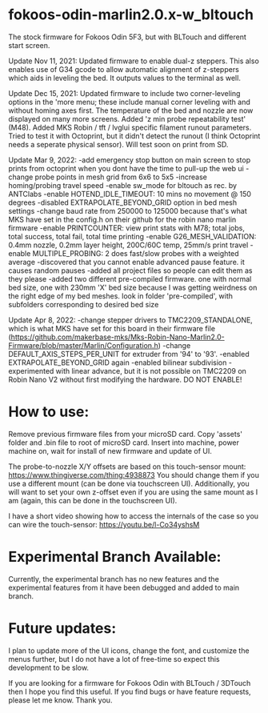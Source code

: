 # fokoos-odin-marlin2.0.x-w_bltouch
The stock firmware for Fokoos Odin 5F3, but with BLTouch and different start screen.

Update Nov 11, 2021:  Updated firmware to enable dual-z steppers.  This also enables use of G34 gcode to allow automatic alignment of z-steppers which aids in leveling the bed.  It outputs values to the terminal as well.

Update Dec 15, 2021:  Updated firmware to include two corner-leveling options in the 'more menu; these include manual corner leveling with and without homing axes first.  The temperature of the bed and nozzle are now displayed on many more screens.  Added 'z min probe repeatability test' (M48).  Added MKS Robin / tft / lvglui specific filament runout parameters.  Tried to test it with Octoprint, but it didn't detect the runout (I think Octoprint needs a seperate physical sensor).  Will test soon on print from SD.

Update Mar 9, 2022:
	-add emergency stop button on main screen to stop prints from octoprint when you dont have the time to pull-up the web ui
	-change probe points in mesh grid from 6x6 to 5x5
	-increase homing/probing travel speed
	-enable sw_mode for bltouch as rec. by ANTClabs
	-enable HOTEND_IDLE_TIMEOUT: 10 mins no movement @ 150 degrees
	-disabled EXTRAPOLATE_BEYOND_GRID option in bed mesh settings
	-change baud rate from 250000 to 125000 because that's what MKS have set in the config.h on their github for the robin nano marlin firmware
	-enable PRINTCOUNTER: view print stats with M78; total jobs, total success, total fail, total time printing
	-enable G26_MESH_VALIDATION: 0.4mm nozzle, 0.2mm layer height, 200C/60C temp, 25mm/s print travel
	-enable MULTIPLE_PROBING: 2 does fast/slow probes with a weighted average
	-discovered that you cannot enable advanced pause feature.  it causes random pauses
	-added all project files so people can edit them as they please
	-added two different pre-compiled firmware.  one with normal bed size, one with 230mm 'X' bed size because I was getting weirdness on the right edge of my bed meshes.  look in folder 'pre-compiled', with subfolders corresponding to desired bed size

Update Apr 8, 2022:
	-change stepper drivers to TMC2209_STANDALONE, which is what MKS have set for this board in their firmware file (https://github.com/makerbase-mks/Mks-Robin-Nano-Marlin2.0-Firmware/blob/master/Marlin/Configuration.h)
	-change DEFAULT_AXIS_STEPS_PER_UNIT for extruder from '94' to '93'.
	-enabled EXTRAPOLATE_BEYOND_GRID again
	-enabled bilinear subdivision
	-experimented with linear advance, but it is not possible on TMC2209 on Robin Nano V2 without first modifying the hardware.  DO NOT ENABLE!

# How to use:
Remove previous firmware files from your microSD card.
Copy 'assets' folder and .bin file to root of microSD card.
Insert into machine, power machine on, wait for install of new firmware and update of UI.

The probe-to-nozzle X/Y offsets are based on this touch-sensor mount:  https://www.thingiverse.com/thing:4938873
You should change them if you use a different mount (can be done via touchscreen UI).  Additionally, you will want to set your own z-offset even if you are using the same mount as I am (again, this can be done in the touchscreen UI).

I have a short video showing how to access the internals of the case so you can wire the touch-sensor:  https://youtu.be/l-Co34yshsM

# Experimental Branch Available:
Currently, the experimental branch has no new features and the experimental features from it have been debugged and added to main branch.

# Future updates:
I plan to update more of the UI icons, change the font, and customize the menus further, but I do not have a lot of free-time so expect this development to be slow.

If you are looking for a firmware for Fokoos Odin with BLTouch / 3DTouch then I hope you find this useful.  If you find bugs or have feature requests, please let me know.  Thank you.

